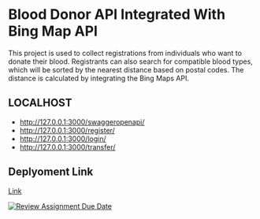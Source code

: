 # Blood Donor API Integrated With Bing Map API
This project is used to collect registrations from individuals who want to donate their blood. Registrants can also search for compatible blood types, which will be sorted by the nearest distance based on postal codes. The distance is calculated by integrating the Bing Maps API.
## LOCALHOST
- http://127.0.0.1:3000/swaggeropenapi/
- http://127.0.0.1:3000/register/
- http://127.0.0.1:3000/login/
- http://127.0.0.1:3000/transfer/

## Deplyoment Link
[Link](https://good-plum-abalone-hose.cyclic.app/swaggeropenapi)

[![Review Assignment Due Date](https://classroom.github.com/assets/deadline-readme-button-24ddc0f5d75046c5622901739e7c5dd533143b0c8e959d652212380cedb1ea36.svg)](https://classroom.github.com/a/sRKW9Tsr)
